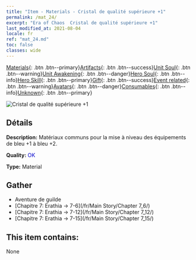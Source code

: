 ```yaml
---
title: "Item - Materials - Cristal de qualité supérieure +1"
permalink: /mat_24/
excerpt: "Era of Chaos  Cristal de qualité supérieure +1"
last_modified_at: 2021-08-04
locale: fr
ref: "mat_24.md"
toc: false
classes: wide
---
```

 [Materials](/ItemsFR/){: .btn .btn--primary}[Artifacts](/ItemsFR/Artifacts/){: .btn .btn--success}[Unit Soul](/ItemsFR/UnitSoul/){: .btn .btn--warning}[Unit Awakening](/ItemsFR/UnitAwakening/){: .btn .btn--danger}[Hero Soul](/ItemsFR/HeroSoul/){: .btn .btn--info}[Hero Skill](/ItemsFR/HeroSkill/){: .btn .btn--primary}[Gift](/ItemsFR/Gift/){: .btn .btn--success}[Event related](/ItemsFR/Events/){: .btn .btn--warning}[Avatars](/ItemsFR/Avatars/){: .btn .btn--danger}[Consumables](/ItemsFR/Consumables/){: .btn .btn--info}[Unknown](/ItemsFR/Unknown/){: .btn .btn--primary}

 ![Cristal de qualité supérieure +1](/images/t/i_cailiao_shuijing1.png)

## Détails
 **Description:** Matériaux communs pour la mise à niveau des équipements de bleu +1 à bleu +2.

 **Quality:** <span style="color: #0000CD">OK</span>

 **Type:** Material

## Gather

*    Aventure de guilde 
*    [Chapitre 7: Erathia -> 7-6](/fr/Main Story/Chapter 7_6/) 
*    [Chapitre 7: Erathia -> 7-12](/fr/Main Story/Chapter 7_12/) 
*    [Chapitre 7: Erathia -> 7-15](/fr/Main Story/Chapter 7_15/) 

## This item contains:

  None

